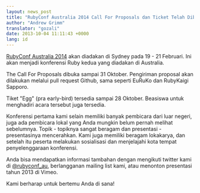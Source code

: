 ```yaml
---
layout: news_post
title: "RubyConf Australia 2014 Call For Proposals dan Ticket Telah Dibuka!"
author: "Andrew Grimm"
translator: "gozali"
date: 2013-10-04 11:11:43 +0000
lang: id
---
```


[RubyConf Australia 2014][1] akan diadakan di Sydney pada 19 - 21 Februari.
Ini akan menjadi konferensi Ruby kedua yang diadakan di Australia.

The Call For Proposals dibuka sampai 31 Oktober. Pengiriman proposal
akan dilakukan melalui pull request Github, sama seperti EuRuKo dan
RubyKaigi Sapporo.

Tiket "Egg" (pra early-bird) tersedia sampai 28 Oktober. Beasiswa untuk
menghadiri acara tersebut juga tersedia.

Konferensi pertama kami selain memiliki banyak pembicara dari luar negeri,
juga ada pembicara lokal yang Anda mungkin belum pernah melihat sebelumnya.
Topik - topiknya sangat beragam dan presentasi - presentasinya mencerahkan.
Kami juga memiliki beragam lokakarya, dan setelah itu peserta melakukan
sosialisasi dan menjelajahi kota tempat penyelenggaraan konferensi.

Anda bisa mendapatkan informasi tambahan dengan mengikuti twitter kami di
[@rubyconf_au][2], berlangganan mailing list kami, atau menonton presentasi
tahun 2013 di Vimeo.

Kami berharap untuk bertemu Anda di sana!

[1]: http://www.rubyconf.org.au/
[2]: http://twitter.com/rubyconf_au
